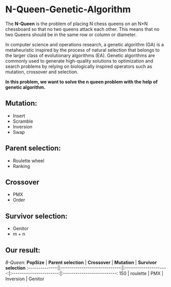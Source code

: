 # N-Queen-Genetic-Algorithm

The **N-Queen** is the problem of placing N chess queens on an N×N chessboard so that no two queens attack each other. This means that no two Queens should be in the same row or column or diameter.

In computer science and operations research, a genetic algorithm (GA) is a metaheuristic inspired by the process of natural selection that belongs to the larger class of evolutionary algorithms (EA). Genetic algorithms are commonly used to generate high-quality solutions to optimization and search problems by relying on biologically inspired operators such as mutation, crossover and selection.

**In this problem, we want to solve the n queen problem with the help of genetic algorithm.**

## Mutation:
* Insert
* Scramble
* Inversion
* Swap

## Parent selection:
* Roulette wheel
* Ranking

## Crossover
* PMX
* Order

## Survivor selection:
* Genitor
* m + n

## Our result:
*8-Queen:*
**PopSize**     |     **Parent selection**      |     **Crossover**     |       **Mutation**      |     **Survivor selection**
:--------------:|:-----------------------------:|:---------------------:|:-----------------------:|:--------------------------:
150             |           roulette            |          PMX          |         Inversion       |          Genitor                             
